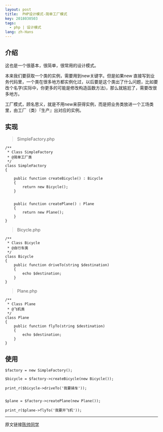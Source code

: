 ```yaml
---
layout: post
title:  PHP设计模式-简单工厂模式
key: 2018030503
tags:
  - php | 设计模式
lang: zh-Hans
---
```


## 介绍

这也是一个很基本，很简单，很常用的设计模式。

本来我们要获取一个类的实例，需要用到new关键字。但是如果new 直接写到业务代码里，一个类在很多地方都实例化过，以后要是这个类出了什么问题，比如要改个名字(实际中，你更多的可能是修改构造函数方法)，那么就尴尬了，需要改很多地方。

工厂模式，顾名思义，就是不用new来获得实例，而是把业务类放进一个工场类里，由工厂（类）『生产』出对应的实例。


## 实现

>SimpleFactory.php

```$xslt
/**
 * Class SimpleFactory
 * @简单工厂类
 */
class SimpleFactory
{
    
    public function createBicycle() : Bicycle
    {
        return new Bicycle();
    }

    
    public function createPlane() : Plane
    {
        return new Plane();
    }
}
```


>Bicycle.php

```$xslt
/**
 * Class Bicycle
 * @自行车类
 */
class Bicycle
{
    public function driveTo(string $destination)
    {
        echo $destination;
    }
}
```


>Plane.php

```$xslt
/**
 * Class Plane
 * @飞机类
 */
class Plane
{
    public function flyTo(string $destination)
    {
        echo $destination;
    }
}
```

## 使用

```$xslt
$factory = new SimpleFactory();

$bicycle = $factory->createBicycle(new Bicycle());

print_r($bicycle->driveTo('我要骑车'));


$plane = $factory->createPlane(new Plane());

print_r($plane->flyTo('我要开飞机'));
```

***

原文链接[陈帅同学](http://imshuai.cn/php/119.html)

